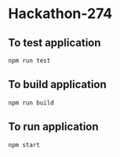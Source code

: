 # Hackathon-274

## To test application

    npm run test

## To build application

    npm run build
    
## To run application

    npm start
